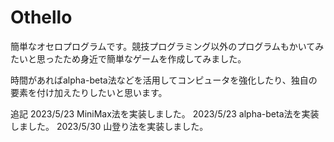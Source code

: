 # Othello
簡単なオセロプログラムです。競技プログラミング以外のプログラムもかいてみたいと思ったため身近で簡単なゲームを作成してみました。

時間があればalpha-beta法などを活用してコンピュータを強化したり、独自の要素を付け加えたりしたいと思います。

追記
2023/5/23 MiniMax法を実装しました。
2023/5/23 alpha-beta法を実装しました。
2023/5/30 山登り法を実装しました。
